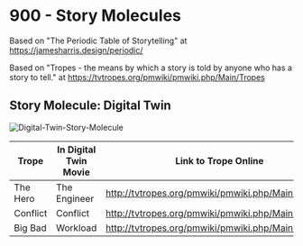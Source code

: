 # 900 - Story Molecules

Based on "The Periodic Table of Storytelling" at https://jamesharris.design/periodic/

Based on "Tropes - the means by which a story is told by anyone who has a story to tell." at https://tvtropes.org/pmwiki/pmwiki.php/Main/Tropes

## Story Molecule: Digital Twin

![Digital-Twin-Story-Molecule](https://github.com/vanHeemstraCreations/movie-digital-twin/assets/1499433/d782ba6e-9872-4635-a558-4cc12dac85c7)

| Trope | In Digital Twin Movie | Link to Trope Online |
| -- | -- | -- |
| The Hero | The Engineer | http://tvtropes.org/pmwiki/pmwiki.php/Main/TheHero |
| Conflict | Conflict | http://tvtropes.org/pmwiki/pmwiki.php/Main/Conflict |
| Big Bad | Workload | http://tvtropes.org/pmwiki/pmwiki.php/Main/BigBad |
